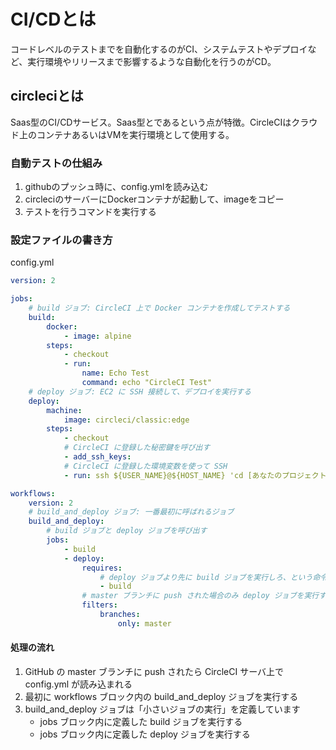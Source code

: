 # CI/CDとは
コードレベルのテストまでを自動化するのがCI、システムテストやデプロイなど、実行環境やリリースまで影響するような自動化を行うのがCD。

## circleciとは
Saas型のCI/CDサービス。Saas型とであるという点が特徴。CircleCIはクラウド上のコンテナあるいはVMを実行環境として使用する。

### 自動テストの仕組み
1. githubのプッシュ時に、config.ymlを読み込む
2. circleciのサーバーにDockerコンテナが起動して、imageをコピー
3. テストを行うコマンドを実行する

### 設定ファイルの書き方
config.yml
```yml
version: 2

jobs:
    # build ジョブ: CircleCI 上で Docker コンテナを作成してテストする
    build:
        docker:
            - image: alpine
        steps:
            - checkout
            - run:
                name: Echo Test
                command: echo "CircleCI Test"
    # deploy ジョブ: EC2 に SSH 接続して、デプロイを実行する
    deploy:
        machine:
            image: circleci/classic:edge
        steps:
            - checkout
            # CircleCI に登録した秘密鍵を呼び出す
            - add_ssh_keys:
            # CircleCI に登録した環境変数を使って SSH
            - run: ssh ${USER_NAME}@${HOST_NAME} 'cd [あなたのプロジェクトへのパス] && git pull'

workflows:
    version: 2
    # build_and_deploy ジョブ: 一番最初に呼ばれるジョブ
    build_and_deploy:
        # build ジョブと deploy ジョブを呼び出す
        jobs:
            - build
            - deploy:
                requires:
                    # deploy ジョブより先に build ジョブを実行しろ、という命令
                    - build
                # master ブランチに push された場合のみ deploy ジョブを実行する
                filters:
                    branches:
                        only: master
```

#### 処理の流れ
1. GitHub の master ブランチに push されたら CircleCI サーバ上で config.yml が読み込まれる
2. 最初に workflows ブロック内の build_and_deploy ジョブを実行する
3. build_and_deploy ジョブは「小さいジョブの実行」を定義しています
   - jobs ブロック内に定義した build ジョブを実行する
   - jobs ブロック内に定義した deploy ジョブを実行する
